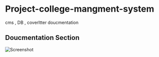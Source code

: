 # Project-college-mangment-system
cms , DB , coverltter doucmentation


## Doucmentation Section

![Screenshot]("Screenshot(39).png")
